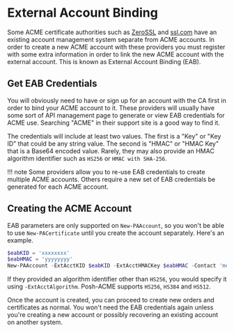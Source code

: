 # External Account Binding

Some ACME certificate authorities such as [ZeroSSL](https://zerossl.com/) and [ssl.com](https://www.ssl.com/) have an existing account management system separate from ACME accounts. In order to create a new ACME account with these providers you must register with some extra information in order to link the new ACME account with the external account. This is known as External Account Binding (EAB).

## Get EAB Credentials

You will obviously need to have or sign up for an account with the CA first in order to bind your ACME account to it. These providers will usually have some sort of API management page to generate or view EAB credentials for ACME use. Searching "ACME" in their support site is a good way to find it.

The credentials will include at least two values. The first is a "Key" or "Key ID" that could be any string value. The second is "HMAC" or "HMAC Key" that is a Base64 encoded value. Rarely, they may also provide an HMAC algorithm identifier such as `HS256` or `HMAC with SHA-256`.

!!! note
    Some providers allow you to re-use EAB credentials to create multiple ACME accounts. Others require a new set of EAB credentials be generated for each ACME account.

## Creating the ACME Account

EAB parameters are only supported on `New-PAAccount`, so you won't be able to use `New-PACertificate` until you create the account separately. Here's an example.

```powershell
$eabKID = 'xxxxxxxx'
$eabHMAC = 'yyyyyyyy'
New-PAAccount -ExtAcctKID $eabKID -ExtAcctHMACKey $eabHMAC -Contact 'me@example.com' -AcceptTOS
```

If they provided an algorithm identifier other than `HS256`, you would specify it using `-ExtAcctAlgorithm`. Posh-ACME supports `HS256`, `HS384` and `HS512`.

Once the account is created, you can proceed to create new orders and certificates as normal. You won't need the EAB credentials again unless you're creating a new account or possibly recovering an existing account on another system.
